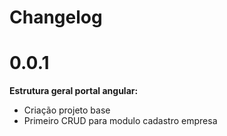 # Changelog

# 0.0.1
**Estrutura geral portal angular:**
- Criação projeto base
- Primeiro CRUD para modulo cadastro empresa

